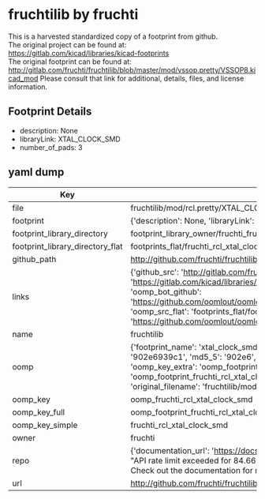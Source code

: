 # fruchtilib by fruchti  
This is a harvested standardized copy of a footprint from github.  
The original project can be found at:  
https://gitlab.com/kicad/libraries/kicad-footprints  
The original footprint can be found at:
http://gitlab.com/fruchti/fruchtilib/blob/master/mod/vssop.pretty/VSSOP8.kicad_mod
Please consult that link for additional, details, files, and license information.  
## Footprint Details
* description: None  
* libraryLink: XTAL_CLOCK_SMD  
* number_of_pads: 3  
## yaml dump  
| Key | Value |  
| --- | --- |  
| file | fruchtilib/mod/rcl.pretty/XTAL_CLOCK_SMD.kicad_mod |  
| footprint | {'description': None, 'libraryLink': 'XTAL_CLOCK_SMD', 'number_of_pads': 3} |  
| footprint_library_directory | footprint_library_owner/fruchti_fruchtilib |  
| footprint_library_directory_flat | footprints_flat/fruchti_rcl_xtal_clock_smd/working |  
| github_path | http://github.com/fruchti/fruchtilib/blob/master/mod/rcl.pretty/XTAL_CLOCK_SMD.kicad_mod |  
| links | {'github_src': 'http://gitlab.com/fruchti/fruchtilib/blob/master/mod/vssop.pretty/VSSOP8.kicad_mod', 'github_src_repo': 'https://gitlab.com/kicad/libraries/kicad-footprints', 'oomp_bot': 'footprints/fruchti_rcl_xtal_clock_smd/working', 'oomp_bot_github': 'https://github.com/oomlout/oomlout_oomp_footprint_bot/tree/main/footprints/fruchti_rcl_xtal_clock_smd/working', 'oomp_src_flat': 'footprints_flat/footprints_flat/fruchti_rcl_xtal_clock_smd/working', 'oomp_src_flat_github': 'https://github.com/oomlout/oomlout_oomp_footprint_src/tree/main/footprints_flat/fruchti_rcl_xtal_clock_smd/working'} |  
| name | fruchtilib |  
| oomp | {'footprint_name': 'xtal_clock_smd', 'library_name': 'rcl', 'md5': '902e6939c15db7271f907eebb784640f', 'md5_10': '902e6939c1', 'md5_5': '902e6', 'md5_6': '902e69', 'oomp_key': 'oomp_fruchti_rcl_xtal_clock_smd', 'oomp_key_extra': 'oomp_footprint_fruchti_rcl_xtal_clock_smd', 'oomp_key_full': 'oomp_footprint_fruchti_rcl_xtal_clock_smd_902e69', 'oomp_key_simple': 'fruchti_rcl_xtal_clock_smd', 'original_filename': 'fruchtilib/mod/rcl.pretty/XTAL_CLOCK_SMD.kicad_mod', 'owner_name': 'fruchti'} |  
| oomp_key | oomp_fruchti_rcl_xtal_clock_smd |  
| oomp_key_full | oomp_footprint_fruchti_rcl_xtal_clock_smd |  
| oomp_key_simple | fruchti_rcl_xtal_clock_smd |  
| owner | fruchti |  
| repo | {'documentation_url': 'https://docs.github.com/rest/overview/resources-in-the-rest-api#rate-limiting', 'message': "API rate limit exceeded for 84.66.173.59. (But here's the good news: Authenticated requests get a higher rate limit. Check out the documentation for more details.)"} |  
| url | http://github.com/fruchti/fruchtilib |  

